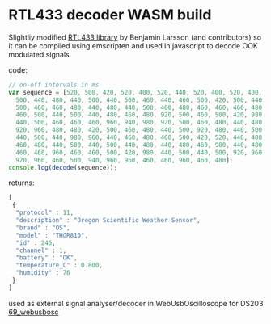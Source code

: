 # RTL433 decoder WASM build

Slightliy modified [RTL433 library](https://github.com/merbanan/rtl_433) by Benjamin Larsson (and contributors) so it can be compiled using emscripten and used in javascript to decode OOK modulated signals.

code:
```javascript
// on-off intervals in ms
var sequence = [520, 500, 420, 520, 400, 520, 440, 520, 400, 520, 400, 540, 400, 520, 440, 
  500, 440, 480, 440, 500, 440, 500, 460, 440, 460, 500, 420, 500, 440, 520, 420, 520, 420, 
  500, 460, 460, 480, 440, 480, 440, 500, 460, 480, 460, 460, 460, 480, 920, 980, 940, 960, 
  460, 500, 440, 500, 440, 480, 460, 480, 920, 500, 460, 500, 420, 980, 920, 980, 940, 480, 
  440, 500, 460, 460, 460, 960, 940, 980, 920, 500, 460, 480, 440, 480, 440, 960, 460, 520, 
  920, 960, 480, 480, 420, 500, 460, 480, 440, 500, 920, 480, 440, 500, 440, 500, 420, 500, 
  440, 500, 440, 980, 960, 440, 460, 480, 460, 500, 420, 520, 440, 480, 460, 480, 420, 500, 
  460, 480, 440, 500, 440, 500, 440, 480, 440, 480, 460, 980, 440, 480, 960, 960, 440, 500, 
  460, 460, 960, 460, 460, 500, 420, 980, 440, 500, 440, 500, 920, 960, 960, 960, 940, 980, 
  920, 960, 460, 500, 940, 960, 960, 460, 460, 960, 460, 480];
console.log(decode(sequence));
```

returns:
```javascript
[
 {
  "protocol" : 11, 
  "description" : "Oregon Scientific Weather Sensor", 
  "brand" : "OS", 
  "model" : "THGR810", 
  "id" : 246, 
  "channel" : 1, 
  "battery" : "OK", 
  "temperature_C" : 0.800, 
  "humidity" : 76
 }
]
```

used as external signal analyser/decoder in WebUsbOscilloscope for DS203 [69_webusbosc](../../system/apps_featured/69_webusbosc/web/v2)
